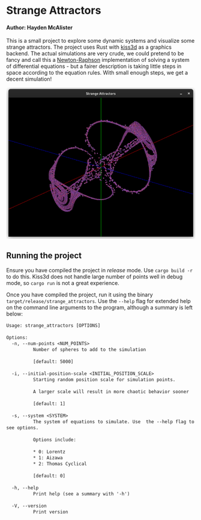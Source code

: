 # Strange Attractors
#### Author: Hayden McAlister

This is a small project to explore some dynamic systems and visualize some strange attractors. The project uses Rust with [kiss3d](https://docs.rs/kiss3d/latest/kiss3d/index.html) as a graphics backend. The actual simulations are very crude, we could pretend to be fancy and call this a [Newton-Raphson](https://en.wikipedia.org/wiki/Newton%27s_method) implementation of solving a system of differential equations - but a fairer description is taking little steps in space according to the equation rules. With small enough steps, we get a decent simulation!

![An example of the project running, showing a strange attractor](images/example1.png)

## Running the project

Ensure you have compiled the project in *release* mode. Use `cargo build -r` to do this. Kiss3d does not handle large number of points well in debug mode, so `cargo run` is not a great experience.

Once you have compiled the project, run it using the binary `target/release/strange_attractors`. Use the `--help` flag for extended help on the command line arguments to the program, although a summary is left below:

```
Usage: strange_attractors [OPTIONS]

Options:
  -n, --num-points <NUM_POINTS>
          Number of spheres to add to the simulation
          
          [default: 5000]

  -i, --initial-position-scale <INITIAL_POSITION_SCALE>
          Starting random position scale for simulation points.
          
          A larger scale will result in more chaotic behavior sooner
          
          [default: 1]

  -s, --system <SYSTEM>
          The system of equations to simulate. Use  the --help flag to see options.
          
          Options include:
          
          * 0: Lorentz 
          * 1: Aizawa 
          * 2: Thomas Cyclical
          
          [default: 0]

  -h, --help
          Print help (see a summary with '-h')

  -V, --version
          Print version
```